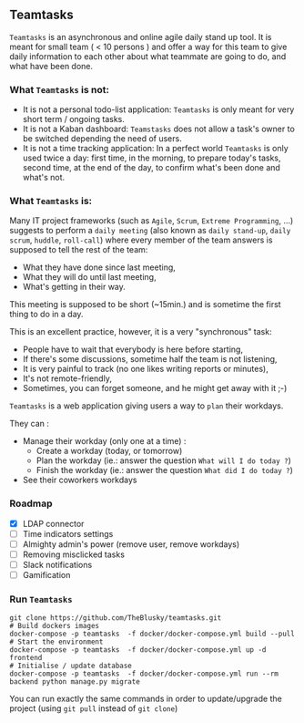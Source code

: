 ## Teamtasks

`Teamtasks` is an asynchronous and online agile daily stand up tool. It is meant for small team ( < 10 persons ) and
offer a way for this team to give daily information to each other about what teammate are going to do, and what have
been done.

### What `Teamtasks` is not:

* It is not a personal todo-list application: `Teamtasks` is only meant for very short term / ongoing tasks.
* It is not a Kaban dashboard: `Teamstasks` does not allow a task's owner to be switched depending the need of users.
* It is not a time tracking application: In a perfect world `Teamtasks` is only used twice a day: first time, in the
morning, to prepare today's tasks, second time, at the end of the day, to confirm what's been done and what's not.

### What `Teamtasks` is:

Many IT project frameworks (such as `Agile`, `Scrum`, `Extreme Programming`, ...) suggests to perform a `daily meeting`
(also known as `daily stand-up`, `daily scrum`, `huddle`, `roll-call`) where every member of the team answers is
supposed to tell the rest of the team:

- What they have done since last meeting,
- What they will do until last meeting,
- What's getting in their way.

This meeting is supposed to be short (~15min.) and is sometime the first thing to do in a day.

This is an excellent practice, however, it is a very "synchronous" task:

- People have to wait that everybody is here before starting,
- If there's some discussions, sometime half the team is not listening,
- It is very painful to track (no one likes writing reports or minutes),
- It's not remote-friendly,
- Sometimes, you can forget someone, and he might get away with it ;-)

`Teamtasks` is a web application giving users a way to `plan` their workdays.

They can :
- Manage their workday (only one at a time) :
   - Create a workday (today, or tomorrow)
   - Plan the workday (ie.: answer the question `What will I do today ?`)
   - Finish the workday (ie.: answer the question `What did I do today ?`)
- See their coworkers workdays

### Roadmap

- [x] LDAP connector
- [ ] Time indicators settings
- [ ] Almighty admin's power (remove user, remove workdays)
- [ ] Removing misclicked tasks
- [ ] Slack notifications
- [ ] Gamification

### Run `Teamtasks`

```
git clone https://github.com/TheBlusky/teamtasks.git
# Build dockers images
docker-compose -p teamtasks  -f docker/docker-compose.yml build --pull
# Start the environment
docker-compose -p teamtasks  -f docker/docker-compose.yml up -d frontend
# Initialise / update database
docker-compose -p teamtasks  -f docker/docker-compose.yml run --rm backend python manage.py migrate
```

You can run exactly the same commands in order to update/upgrade the project (using `git pull` instead of `git clone`)
